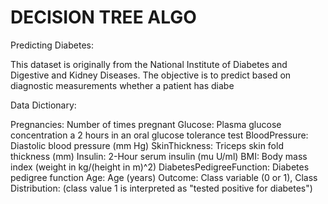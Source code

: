 # DECISION TREE ALGO

Predicting Diabetes:

This dataset is originally from the National Institute of Diabetes and Digestive and Kidney Diseases. The objective is to predict based on diagnostic measurements whether a patient has diabe

Data Dictionary:

Pregnancies: Number of times pregnant
Glucose: Plasma glucose concentration a 2 hours in an oral glucose tolerance test
BloodPressure: Diastolic blood pressure (mm Hg)
SkinThickness: Triceps skin fold thickness (mm)
Insulin: 2-Hour serum insulin (mu U/ml)
BMI: Body mass index (weight in kg/(height in m)^2)
DiabetesPedigreeFunction: Diabetes pedigree function
Age: Age (years)
Outcome: Class variable (0 or 1), Class Distribution: (class value 1 is interpreted as "tested positive for diabetes")